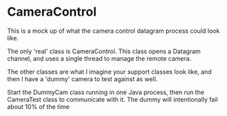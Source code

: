 CameraControl
=============

This is a mock up of what the camera control datagram process could look like.

The only 'real' class is CameraControl. This class opens a Datagram channel, and uses a single thread to
manage the remote camera.

The other classes are what I imagine your support classes look like, and then I have a 'dummy' camera to test against as well.

Start the DummyCam class running in one Java process, then run the CameraTest class to communicate with it. The dummy will intentionally fail about 10% of the time